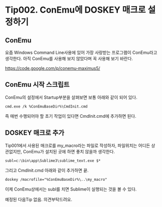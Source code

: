 # Tip002. ConEmu에 DOSKEY 매크로 설정하기

## ConEmu

요즘 Windows Command Line사용에 있어 가장 사랑받는 프로그램이 ConEmu라고 생각한다. 아직 ConEmu를 사용해 보지 않았다며 꼭 사용해 보기 바란다.

https://code.google.com/p/conemu-maximus5/

## ConEmu 시작 스크립트

ConEmu의 설정에서 Startup부분을 살펴보면 보통 아래와 같이 되어 있다.

```batch
cmd.exe /k %ConEmuBaseDir%\CmdInit.cmd
```

즉 매번 수행되어야 할 초기 작업이 있다면 CmdInit.cmd에 추가하면 된다.

## DOSKEY 매크로 추가

Tip001에서 사용된 매크로를 my_macro라는 파일로 작성하자, 파일위치는 어디든 상관없지만, ConEmu가 설치된 곳에 하면 좋치 않을까 생각한다.

```batch
subl=c:\bin\app\Sublime3\sublime_text.exe $*
```

그리고 CmdInit.cmd 아래와 같이 추가하면 끝.

```batch
doskey /macrofile="%ConEmuBaseDir%\..\my_macro"
```

이제 ConEmu상에서는 subl를 치면 Sublime이 실행되는 것을 볼 수 있다.

예정된 다음Tip 없음. 의견부탁드려요.